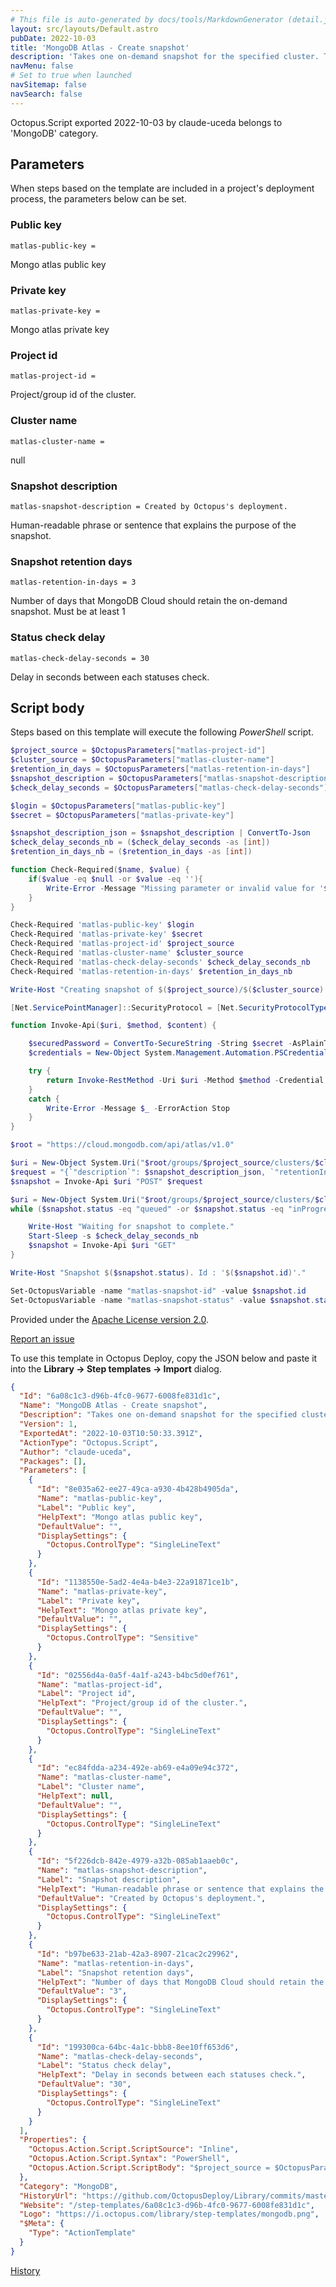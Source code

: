 ```yaml
---
# This file is auto-generated by docs/tools/MarkdownGenerator (detail.js)
layout: src/layouts/Default.astro
pubDate: 2022-10-03
title: 'MongoDB Atlas - Create snapshot'
description: 'Takes one on-demand snapshot for the specified cluster. To use this resource, the requesting API Key must have the Project Atlas Admin role and an entry for the project access list.'
navMenu: false
# Set to true when launched
navSitemap: false
navSearch: false
---
```


Octopus.Script exported 2022-10-03 by claude-uceda belongs to 'MongoDB' category.

## Parameters

When steps based on the template are included in a project's deployment process, the parameters below can be set.


<div class="param">

### Public key

`matlas-public-key = `

Mongo atlas public key

</div>
        
<div class="param">

### Private key

`matlas-private-key = `

Mongo atlas private key

</div>
        
<div class="param">

### Project id

`matlas-project-id = `

Project/group id of the cluster.

</div>
        
<div class="param">

### Cluster name

`matlas-cluster-name = `

null

</div>
        
<div class="param">

### Snapshot description

`matlas-snapshot-description = Created by Octopus's deployment.`

Human-readable phrase or sentence that explains the purpose of the snapshot.

</div>
        
<div class="param">

### Snapshot retention days

`matlas-retention-in-days = 3`

Number of days that MongoDB Cloud should retain the on-demand snapshot. Must be at least 1

</div>
        
<div class="param">

### Status check delay

`matlas-check-delay-seconds = 30`

Delay in seconds between each statuses check.

</div>
        

## Script body

Steps based on this template will execute the following *PowerShell* script.

```powershell
$project_source = $OctopusParameters["matlas-project-id"]
$cluster_source = $OctopusParameters["matlas-cluster-name"]
$retention_in_days = $OctopusParameters["matlas-retention-in-days"]
$snapshot_description = $OctopusParameters["matlas-snapshot-description"]
$check_delay_seconds = $OctopusParameters["matlas-check-delay-seconds"]

$login = $OctopusParameters["matlas-public-key"]
$secret = $OctopusParameters["matlas-private-key"]

$snapshot_description_json = $snapshot_description | ConvertTo-Json
$check_delay_seconds_nb = ($check_delay_seconds -as [int])
$retention_in_days_nb = ($retention_in_days -as [int])

function Check-Required($name, $value) {
	if($value -eq $null -or $value -eq ''){
    	Write-Error -Message "Missing parameter or invalid value for '$name'. ($value)" -ErrorAction Stop
    }
}

Check-Required 'matlas-public-key' $login
Check-Required 'matlas-private-key' $secret
Check-Required 'matlas-project-id' $project_source
Check-Required 'matlas-cluster-name' $cluster_source
Check-Required 'matlas-check-delay-seconds' $check_delay_seconds_nb
Check-Required 'matlas-retention-in-days' $retention_in_days_nb

Write-Host "Creating snapshot of $($project_source)/$($cluster_source) using $login."

[Net.ServicePointManager]::SecurityProtocol = [Net.SecurityProtocolType]::Tls12

function Invoke-Api($uri, $method, $content) {	

	$securedPassword = ConvertTo-SecureString -String $secret -AsPlainText -Force	
	$credentials = New-Object System.Management.Automation.PSCredential ($login, $securedPassword)

	try {
		return Invoke-RestMethod -Uri $uri -Method $method -Credential $credentials -ContentType "application/json" -Body $content
	}
	catch {
		Write-Error -Message $_ -ErrorAction Stop
	}
}

$root = "https://cloud.mongodb.com/api/atlas/v1.0"

$uri = New-Object System.Uri("$root/groups/$project_source/clusters/$cluster_source/backup/snapshots")
$request = "{`"description`": $snapshot_description_json, `"retentionInDays`": $retention_in_days_nb}"
$snapshot = Invoke-Api $uri "POST" $request

$uri = New-Object System.Uri("$root/groups/$project_source/clusters/$cluster_source/backup/snapshots/$($snapshot.id)")
while ($snapshot.status -eq "queued" -or $snapshot.status -eq "inProgress") {

	Write-Host "Waiting for snapshot to complete."	
	Start-Sleep -s $check_delay_seconds_nb
	$snapshot = Invoke-Api $uri "GET"
}

Write-Host "Snapshot $($snapshot.status). Id : '$($snapshot.id)'."

Set-OctopusVariable -name "matlas-snapshot-id" -value $snapshot.id
Set-OctopusVariable -name "matlas-snapshot-status" -value $snapshot.status

```

Provided under the [Apache License version 2.0](https://github.com/OctopusDeploy/Library/blob/master/LICENSE.txt).

[Report an issue](https://github.com/OctopusDeploy/Library/issues/new?assignees=&labels=&projects=&template=bug-report.yml&title=Issue%20with%20MongoDB%20Atlas%20-%20Create%20snapshot&step-template=MongoDB%20Atlas%20-%20Create%20snapshot)

<div class="get-json">

To use this template in Octopus Deploy, copy the JSON below and paste it into the **Library → Step templates → Import** dialog.

```json
{
  "Id": "6a08c1c3-d96b-4fc0-9677-6008fe831d1c",
  "Name": "MongoDB Atlas - Create snapshot",
  "Description": "Takes one on-demand snapshot for the specified cluster. To use this resource, the requesting API Key must have the Project Atlas Admin role and an entry for the project access list.",
  "Version": 1,
  "ExportedAt": "2022-10-03T10:50:33.391Z",
  "ActionType": "Octopus.Script",
  "Author": "claude-uceda",
  "Packages": [],
  "Parameters": [
    {
      "Id": "8e035a62-ee27-49ca-a930-4b428b4905da",
      "Name": "matlas-public-key",
      "Label": "Public key",
      "HelpText": "Mongo atlas public key",
      "DefaultValue": "",
      "DisplaySettings": {
        "Octopus.ControlType": "SingleLineText"
      }
    },
    {
      "Id": "1138550e-5ad2-4e4a-b4e3-22a91871ce1b",
      "Name": "matlas-private-key",
      "Label": "Private key",
      "HelpText": "Mongo atlas private key",
      "DefaultValue": "",
      "DisplaySettings": {
        "Octopus.ControlType": "Sensitive"
      }
    },
    {
      "Id": "02556d4a-0a5f-4a1f-a243-b4bc5d0ef761",
      "Name": "matlas-project-id",
      "Label": "Project id",
      "HelpText": "Project/group id of the cluster.",
      "DefaultValue": "",
      "DisplaySettings": {
        "Octopus.ControlType": "SingleLineText"
      }
    },
    {
      "Id": "ec84fdda-a234-492e-ab69-e4a09e94c372",
      "Name": "matlas-cluster-name",
      "Label": "Cluster name",
      "HelpText": null,
      "DefaultValue": "",
      "DisplaySettings": {
        "Octopus.ControlType": "SingleLineText"
      }
    },
    {
      "Id": "5f226dcb-842e-4979-a32b-085ab1aaeb0c",
      "Name": "matlas-snapshot-description",
      "Label": "Snapshot description",
      "HelpText": "Human-readable phrase or sentence that explains the purpose of the snapshot.",
      "DefaultValue": "Created by Octopus's deployment.",
      "DisplaySettings": {
        "Octopus.ControlType": "SingleLineText"
      }
    },
    {
      "Id": "b97be633-21ab-42a3-8907-21cac2c29962",
      "Name": "matlas-retention-in-days",
      "Label": "Snapshot retention days",
      "HelpText": "Number of days that MongoDB Cloud should retain the on-demand snapshot. Must be at least 1",
      "DefaultValue": "3",
      "DisplaySettings": {
        "Octopus.ControlType": "SingleLineText"
      }
    },
    {
      "Id": "199300ca-64bc-4a1c-bbb8-8ee10ff653d6",
      "Name": "matlas-check-delay-seconds",
      "Label": "Status check delay",
      "HelpText": "Delay in seconds between each statuses check.",
      "DefaultValue": "30",
      "DisplaySettings": {
        "Octopus.ControlType": "SingleLineText"
      }
    }
  ],
  "Properties": {
    "Octopus.Action.Script.ScriptSource": "Inline",
    "Octopus.Action.Script.Syntax": "PowerShell",
    "Octopus.Action.Script.ScriptBody": "$project_source = $OctopusParameters[\"matlas-project-id\"]\n$cluster_source = $OctopusParameters[\"matlas-cluster-name\"]\n$retention_in_days = $OctopusParameters[\"matlas-retention-in-days\"]\n$snapshot_description = $OctopusParameters[\"matlas-snapshot-description\"]\n$check_delay_seconds = $OctopusParameters[\"matlas-check-delay-seconds\"]\n\n$login = $OctopusParameters[\"matlas-public-key\"]\n$secret = $OctopusParameters[\"matlas-private-key\"]\n\n$snapshot_description_json = $snapshot_description | ConvertTo-Json\n$check_delay_seconds_nb = ($check_delay_seconds -as [int])\n$retention_in_days_nb = ($retention_in_days -as [int])\n\nfunction Check-Required($name, $value) {\n\tif($value -eq $null -or $value -eq ''){\n    \tWrite-Error -Message \"Missing parameter or invalid value for '$name'. ($value)\" -ErrorAction Stop\n    }\n}\n\nCheck-Required 'matlas-public-key' $login\nCheck-Required 'matlas-private-key' $secret\nCheck-Required 'matlas-project-id' $project_source\nCheck-Required 'matlas-cluster-name' $cluster_source\nCheck-Required 'matlas-check-delay-seconds' $check_delay_seconds_nb\nCheck-Required 'matlas-retention-in-days' $retention_in_days_nb\n\nWrite-Host \"Creating snapshot of $($project_source)/$($cluster_source) using $login.\"\n\n[Net.ServicePointManager]::SecurityProtocol = [Net.SecurityProtocolType]::Tls12\n\nfunction Invoke-Api($uri, $method, $content) {\t\n\n\t$securedPassword = ConvertTo-SecureString -String $secret -AsPlainText -Force\t\n\t$credentials = New-Object System.Management.Automation.PSCredential ($login, $securedPassword)\n\n\ttry {\n\t\treturn Invoke-RestMethod -Uri $uri -Method $method -Credential $credentials -ContentType \"application/json\" -Body $content\n\t}\n\tcatch {\n\t\tWrite-Error -Message $_ -ErrorAction Stop\n\t}\n}\n\n$root = \"https://cloud.mongodb.com/api/atlas/v1.0\"\n\n$uri = New-Object System.Uri(\"$root/groups/$project_source/clusters/$cluster_source/backup/snapshots\")\n$request = \"{`\"description`\": $snapshot_description_json, `\"retentionInDays`\": $retention_in_days_nb}\"\n$snapshot = Invoke-Api $uri \"POST\" $request\n\n$uri = New-Object System.Uri(\"$root/groups/$project_source/clusters/$cluster_source/backup/snapshots/$($snapshot.id)\")\nwhile ($snapshot.status -eq \"queued\" -or $snapshot.status -eq \"inProgress\") {\n\n\tWrite-Host \"Waiting for snapshot to complete.\"\t\n\tStart-Sleep -s $check_delay_seconds_nb\n\t$snapshot = Invoke-Api $uri \"GET\"\n}\n\nWrite-Host \"Snapshot $($snapshot.status). Id : '$($snapshot.id)'.\"\n\nSet-OctopusVariable -name \"matlas-snapshot-id\" -value $snapshot.id\nSet-OctopusVariable -name \"matlas-snapshot-status\" -value $snapshot.status\n"
  },
  "Category": "MongoDB",
  "HistoryUrl": "https://github.com/OctopusDeploy/Library/commits/master/step-templates//opt/buildagent/work/75443764cd38076d/step-templates/mongodb-atlas-create-snapshot.json",
  "Website": "/step-templates/6a08c1c3-d96b-4fc0-9677-6008fe831d1c",
  "Logo": "https://i.octopus.com/library/step-templates/mongodb.png",
  "$Meta": {
    "Type": "ActionTemplate"
  }
}
```

[History](https://github.com/OctopusDeploy/Library/commits/master/step-templates/https://github.com/OctopusDeploy/Library/commits/master/step-templates//opt/buildagent/work/75443764cd38076d/step-templates/mongodb-atlas-create-snapshot.json)

</div>
